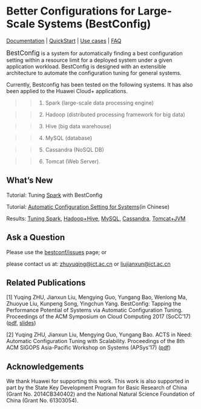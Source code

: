 

Better Configurations for Large-Scale Systems (BestConfig)
====================================

[Documentation](http://bestconfig.readthedocs.io) | [QuickStart](http://bestconfig.readthedocs.io/en/latest/source/how%20to%20apply/index_howtoapply.html) | [Use cases](http://bestconfig.readthedocs.io/en/latest/source/examples/index_usecase.html) | [FAQ](http://bestconfig.readthedocs.io/en/latest/source/faq/index_faq.html) 

<big>BestConfig</big> is a system for automatically finding a best configuration setting within a resource limit for a deployed system under a given application workload. BestConfig is designed with an extensible architecture to automate the configuration tuning for general systems.

Currently, Bestconfig has been tested on the following systems. It has also been applied to the Huawei Cloud+ applications.
>>1. Spark (large-scale data processing engine)
    
>>2. Hadoop (distributed processing framework for big data)</font>
    
>>3. Hive (big data warehouse)
    
>>4. MySQL (database)
    
>>5. Cassandra (NoSQL DB)
    
>>6. Tomcat (Web Server).

What’s New
-----------

Tutorial: Tuning [Spark](http://bestconfig.readthedocs.io/en/latest/source/how%20to%20apply/index_howtoapply.html) with BestConfig

Tutorial: [Automatic Configuration Setting for Systems](https://docs.google.com/viewer?a=v&pid=sites&srcid=ZGVmYXVsdGRvbWFpbnx6aHV5dXFpbmd8Z3g6NmI1ZTYxMDc2N2FiOWMwNQ)(in Chinese)

Results: [Tuning Spark](http://bestconfig.readthedocs.io/en/latest/source/examples/spark.html), [Hadoop+Hive](http://bestconfig.readthedocs.io/en/latest/source/examples/hadoop.html), [MySQL](http://bestconfig.readthedocs.io/en/latest/source/examples/mysql.html), [Cassandra](http://bestconfig.readthedocs.io/en/latest/source/examples/cassandra.html), [Tomcat+JVM](http://bestconfig.readthedocs.io/en/latest/source/examples/tomcat.html)


Ask a Question
--------------------

  Please use the [bestconf/issues](https://github.com/zhuyuqing/bestconf/issues) page; or
  
  please contact us at: zhuyuqing@ict.ac.cn or liujianxun@ict.ac.cn

Related Publications
--------------------
[1] Yuqing ZHU, Jianxun Liu, Mengying Guo, Yungang Bao, Wenlong Ma, Zhuoyue Liu, Kunpeng Song, Yingchun Yang. BestConfig: Tapping the Performance Potential of Systems via Automatic Configuration Tuning. Proceedings of the ACM Symposium on Cloud Computing 2017 (SoCC’17) ([pdf](https://arxiv.org/abs/1710.03439), [slides](https://docs.google.com/viewer?a=v&pid=sites&srcid=ZGVmYXVsdGRvbWFpbnx6aHV5dXFpbmd8Z3g6N2MwMjQxOWJjMzE5ZmMzMw))

[2] Yuqing ZHU, Jianxun Liu, Mengying Guo, Yungang Bao. ACTS in Need: Automatic Configuration Tuning with Scalability. Proceedings of the 8th ACM SIGOPS Asia-Pacific Workshop on Systems (APSys’17) ([pdf](https://arxiv.org/abs/1708.01349))

Acknowledgements
--------------------

We thank Huawei for supporting this work. This work is also supported in part by the State Key Development Program for Basic Research of China (Grant No. 2014CB340402) and the National Natural Science Foundation of China (Grant No. 61303054).

